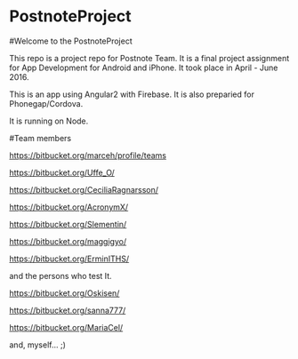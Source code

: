 # PostnoteProject

#Welcome to the PostnoteProject

This repo is a project repo for Postnote Team. It is a final project assignment for App Development for Android and iPhone. It took place in April - June 2016.

This is an app using Angular2 with Firebase. It is also preparied for Phonegap/Cordova.

It is running on Node.

#Team members

https://bitbucket.org/marceh/profile/teams

https://bitbucket.org/Uffe_O/

https://bitbucket.org/CeciliaRagnarsson/

https://bitbucket.org/AcronymX/

https://bitbucket.org/Slementin/

https://bitbucket.org/maggigyo/

https://bitbucket.org/ErminITHS/

and the persons who test It.

https://bitbucket.org/Oskisen/

https://bitbucket.org/sanna777/

https://bitbucket.org/MariaCel/

and, myself... ;)
